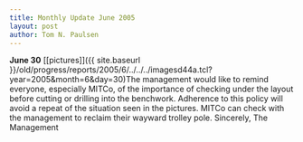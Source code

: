 ```yaml
---
title: Monthly Update June 2005 
layout: post
author: Tom N. Paulsen
---
```




 **June 30** [\[pictures]]({{ site.baseurl }}/old/progress/reports/2005/6/../../../imagesd44a.tcl?year=2005&month=6&day=30)The management would like to remind everyone, especially MITCo, of the importance of checking under the layout before cutting or drilling into the benchwork. Adherence to this policy will avoid a repeat of the situation seen in the pictures. MITCo can check with the management to reclaim their wayward trolley pole. Sincerely, The Management   